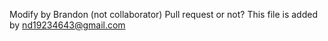 Modify by Brandon (not collaborator)
Pull request or not?
This file is added by nd19234643@gmail.com
